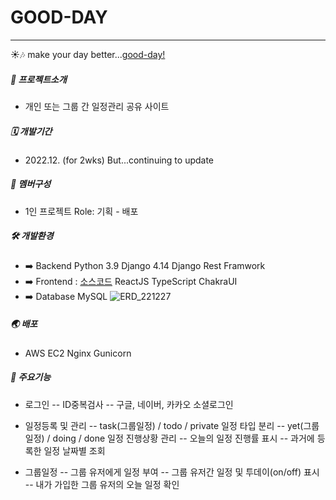 # GOOD-DAY

---

☀️🎶 make your day better...[good-day!](https://good-day.today/)

##### 🚩 프로젝트소개
- 개인 또는 그룹 간 일정관리 공유 사이트

##### 🗓️ 개발기간
- 2022.12. (for 2wks) 
But...continuing to update

##### 🤝 멤버구성
- 1인 프로젝트
Role: 기획 - 배포

##### 🛠 ️개발환경 
- ️➡️ Backend
Python 3.9
Django 4.14
Django Rest Framwork
- ️➡️ Frontend : [소스코드](https://github.com/bh224/airbnb-clone-frontend)
ReactJS
TypeScript
ChakraUI
- ️➡️ Database
MySQL
![ERD_221227](https://user-images.githubusercontent.com/104023868/209669433-b89f7946-496d-46e9-a4c8-b81b98bcf822.jpg)

##### 🌏 배포
- AWS EC2
Nginx
Gunicorn

##### 📌 주요기능
- 로그인
-- ID중복검사 
-- 구글, 네이버, 카카오 소셜로그인
- 일정등록 및 관리
-- task(그룹일정) / todo / private 일정 타입 분리
-- yet(그룹일정) / doing / done 일정 진행상황 관리
-- 오늘의 일정 진행률 표시
-- 과거에 등록한 일정 날짜별 조회

- 그룹일정
-- 그룹 유저에게 일정 부여
-- 그룹 유저간 일정 및 투데이(on/off) 표시
-- 내가 가입한 그룹 유저의 오늘 일정 확인

